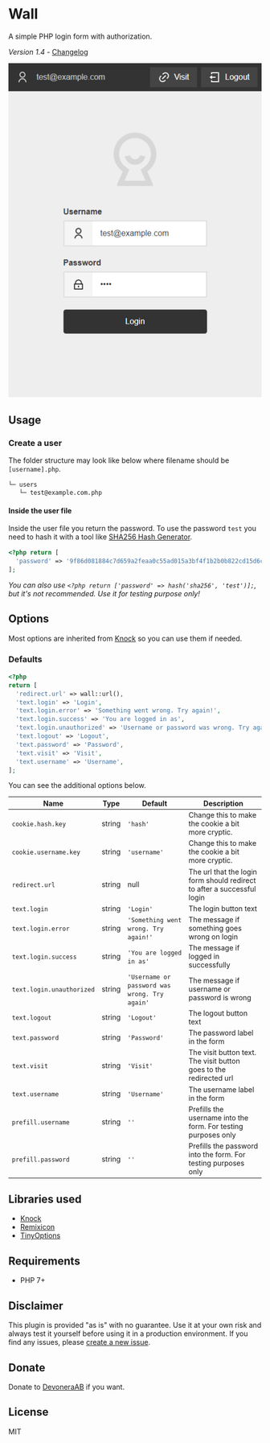 # Wall

A simple PHP login form with authorization.

*Version 1.4* - [Changelog](changelog.md)

![Screenshot](screenshot.png)

## Usage

### Create a user

The folder structure may look like below where filename should be `[username].php`.

```text
└─ users
   └─ test@example.com.php
```

#### Inside the user file

Inside the user file you return the password. To use the password `test` you need to hash it with a tool like [SHA256 Hash Generator](https://passwordsgenerator.net/sha256-hash-generator/).

```php
<?php return [
  'password' => '9f86d081884c7d659a2feaa0c55ad015a3bf4f1b2b0b822cd15d6c15b0f00a08',
];
```

*You can also use `<?php return ['password' => hash('sha256', 'test')];`, but it's not recommended. Use it for testing purpose only!*

## Options

Most options are inherited from [Knock](https://github.com/jenstornell/knock#user-content-options-optional) so you can use them if needed.

### Defaults

```php
<?php
return [
  'redirect.url' => wall::url(),
  'text.login' => 'Login',
  'text.login.error' => 'Something went wrong. Try again!',
  'text.login.success' => 'You are logged in as',
  'text.login.unauthorized' => 'Username or password was wrong. Try again!',
  'text.logout' => 'Logout',
  'text.password' => 'Password',
  'text.visit' => 'Visit',
  'text.username' => 'Username',
];
```

You can see the additional options below.

| Name                      | Type   | Default                                       | Description                                                             |
| ------------------------- | ------ | --------------------------------------------- | ----------------------------------------------------------------------- |
| `cookie.hash.key`         | string | `'hash'`                                      | Change this to make the cookie a bit more cryptic.                      |
| `cookie.username.key`     | string | `'username'`                                  | Change this to make the cookie a bit more cryptic.                      |
| `redirect.url`            | string | null                                          | The url that the login form should redirect to after a successful login |
| `text.login`              | string | `'Login'`                                     | The login button text                                                   |
| `text.login.error`        | string | `'Something went wrong. Try again!'`          | The message if something goes wrong on login                            |
| `text.login.success`      | string | `'You are logged in as'`                      | The message if logged in successfully                                   |
| `text.login.unauthorized` | string | `'Username or password was wrong. Try again'` | The message if username or password is wrong                            |
| `text.logout`             | string | `'Logout'`                                    | The logout button text                                                  |
| `text.password`           | string | `'Password'`                                  | The password label in the form                                          |
| `text.visit`              | string | `'Visit'`                                     | The visit button text. The visit button goes to the redirected url      |
| `text.username`           | string | `'Username'`                                  | The username label in the form                                          |
| `prefill.username`        | string | `''`                                          | Prefills the username into the form. For testing purposes only          |
| `prefill.password`        | string | `''`                                          | Prefills the password into the form. For testing purposes only          |

## Libraries used

- [Knock](https://github.com/jenstornell/knock)
- [Remixicon](https://remixicon.com/)
- [TinyOptions](https://github.com/jenstornell/TinyOptions)

## Requirements

- PHP 7+

## Disclaimer

This plugin is provided "as is" with no guarantee. Use it at your own risk and always test it yourself before using it in a production environment. If you find any issues, please [create a new issue](issues/new).

## Donate

Donate to [DevoneraAB](https://www.paypal.me/DevoneraAB) if you want.

## License

MIT